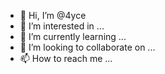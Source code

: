 - 👋 Hi, I’m @4yce
- 👀 I’m interested in ...
- 🌱 I’m currently learning ...
- 💞️ I’m looking to collaborate on ...
- 📫 How to reach me ...

<!---
4yce/4yce is a ✨ special ✨ repository because its `README.md` (this file) appears on your GitHub profile.
You can click the Preview link to take a look at your changes.
--->
